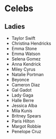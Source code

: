 # Celebs

## Ladies

* Taylor Swift
* Christina Hendricks
* Emma Stone
* Emma Watson
* Selena Gomez
* Anna Kendrick
* Miley Cyrus
* Natalie Portman
* Beyonce
* Cameron Diaz
* Gal Gadot
* Lady Gaga
* Halle Berre
* Jessica Alba
* Mila Kunis
* Britney Spears
* Paris Hilton
* Margot Robbie
* Penelope Cruz
